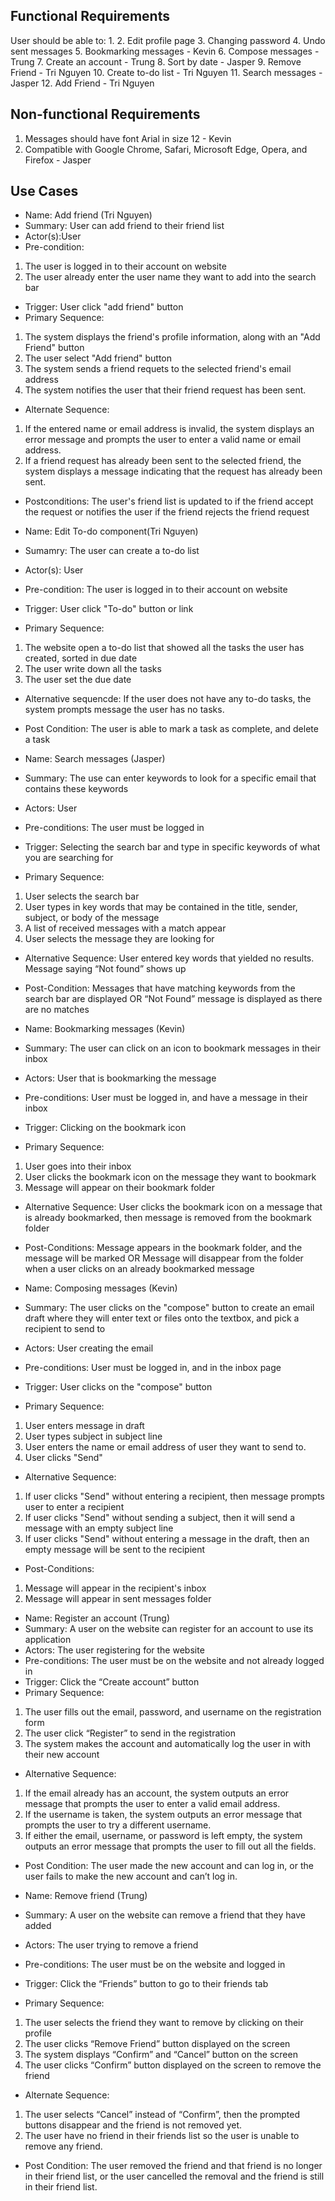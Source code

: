 ## Functional Requirements

User should be able to:
1. 
2. Edit profile page
3. Changing password
4. Undo sent messages
5. Bookmarking messages - Kevin
6. Compose messages - Trung
7. Create an account - Trung
8. Sort by date - Jasper
9. Remove Friend - Tri Nguyen
10. Create to-do list -  Tri Nguyen
11. Search messages - Jasper
12. Add Friend - Tri Nguyen


## Non-functional Requirements

1. Messages should have font Arial in size 12 - Kevin
2. Compatible with Google Chrome, Safari, Microsoft Edge, Opera, and 
Firefox - Jasper


## Use Cases

- Name: Add friend (Tri Nguyen)
- Summary: User can add friend to their friend list
- Actor(s):User
- Pre-condition:
1. The user is logged in to their account on website
2. The user already enter the user name they want to add into the search bar	
- Trigger: User click "add friend" button
- Primary Sequence:
1. The system displays the friend's profile information, along with an "Add Friend" button
2. The user select "Add friend" button
3. The system sends a friend requets to the selected friend's email address
4. The system notifies the user that their friend request has been sent.
- Alternate Sequence: 
1. If the entered name or email address is invalid, the system displays an error message and prompts the 
user to enter a valid name or email address.
2. If a friend request has already been sent to the selected friend, the system displays a message 
indicating that the request has already been sent.
- Postconditions:
The user's friend list is updated to if the friend accept the request or notifies the user if the friend rejects the friend request	
	

- Name: Edit To-do component(Tri Nguyen)
- Sumamry: The user can create a to-do list
- Actor(s): User
- Pre-condition: The user is logged in to their account on website
- Trigger: User click "To-do" button or link
- Primary Sequence:
1. The website open a to-do list that showed all the tasks the user has created, sorted in due date
2. The user write down all the tasks
3. The user set the due date
- Alternative sequencde:
If the user does not have any to-do tasks, the system prompts message the user has no tasks.
- Post Condition:
The user is able to mark a task as complete, and delete a task
	

- Name: Search messages (Jasper)
- Summary: The use can enter keywords to look for a specific email that contains these keywords
- Actors: User
- Pre-conditions: The user must be logged in
- Trigger: Selecting the search bar and type in specific keywords of what you are searching for
- Primary Sequence:  
1. User selects the search bar
2. User types in key words that may be contained in the title, sender, subject, or body of the message
3. A list of received messages with a match appear
4. User selects the message they are looking for
- Alternative Sequence:
User entered key words that yielded no results. Message saying “Not found” shows up
- Post-Condition: 
Messages that have matching keywords from the search bar are displayed OR “Not Found” 
message is displayed as there are no matches


- Name: Bookmarking messages (Kevin)
- Summary: The user can click on an icon to bookmark messages in their inbox 
- Actors: User that is bookmarking the message
- Pre-conditions: User must be logged in, and have a message in their inbox 
- Trigger: Clicking on the bookmark icon
- Primary Sequence:
1. User goes into their inbox
2. User clicks the bookmark icon on the message they want to bookmark
3. Message will appear on their bookmark folder
- Alternative Sequence:
User clicks the bookmark icon on a message that is already bookmarked, then message is removed from the bookmark folder 
- Post-Conditions:
Message appears in the bookmark folder, and the message will be marked
OR
Message will disappear from the folder when a user clicks on an already bookmarked message


- Name: Composing messages (Kevin)
- Summary: The user clicks on the "compose" button to create an email draft where they will enter text or files onto the textbox, and pick a recipient to send to 
- Actors: User creating the email
- Pre-conditions: User must be logged in, and in the inbox page
- Trigger: User clicks on the "compose" button
- Primary Sequence:
1. User enters message in draft
2. User types subject in subject line
3. User enters the name or email address of user they want to send to.
4. User clicks "Send"
- Alternative Sequence:
1. If user clicks "Send" without entering a recipient, then message prompts user to enter a recipient
2. If user clicks "Send" without sending a subject, then it will send a message with an empty subject line
3. If user clicks "Send" without entering a message in the draft, then an empty message will be sent to the recipient
- Post-Conditions:
1. Message will appear in the recipient's inbox
2. Message will appear in sent messages folder
	

- Name: Register an account (Trung)
- Summary: A user on the website can register for an account to use its application
- Actors: The user registering for the website
- Pre-conditions: The user must be on the website and not already logged in
- Trigger: Click the “Create account” button
- Primary Sequence: 
1. The user fills out the email, password, and username on the registration form
2. The user click “Register” to send in the registration
3. The system makes the account and automatically log the user in with their new account
- Alternative Sequence:
1. If the email already has an account, the system outputs an error message that prompts the user to enter a valid email address.
2. If the username is taken, the system outputs an error message that prompts the user to try a different username.
3. If either the email, username, or password is left empty, the system outputs an error message that prompts the user to fill out all the fields.
- Post Condition: 
The user made the new account and can log in, or the user fails to make the new account and can’t log in.
	

- Name: Remove friend (Trung)
- Summary: A user on the website can remove a friend that they have added
- Actors: The user trying to remove a friend
- Pre-conditions: The user must be on the website and logged in
- Trigger: Click the “Friends” button to go to their friends tab
- Primary Sequence:
1. The user selects the friend they want to remove by clicking on their profile
2. The user clicks “Remove Friend” button displayed on the screen
3. The system displays “Confirm” and “Cancel” button on the screen
4. The user clicks “Confirm” button displayed on the screen to remove the friend
- Alternate Sequence:
1. The user selects “Cancel” instead of “Confirm”, then the prompted buttons disappear and the friend is not removed yet.
2. The user have no friend in their friends list so the user is unable to remove any friend.
- Post Condition: 
The user removed the friend and that friend is no longer in their friend list, or the user cancelled the removal and the friend is still in their friend list.


